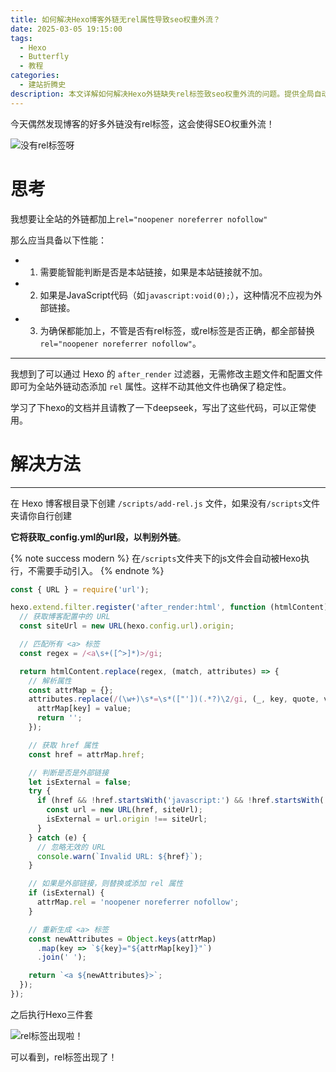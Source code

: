 ```yaml
---
title: 如何解决Hexo博客外链无rel属性导致seo权重外流？
date: 2025-03-05 19:15:00
tags:
  - Hexo
  - Butterfly
  - 教程
categories:
  - 建站折腾史
description: 本文详解如何解决Hexo外链缺失rel标签致seo权重外流的问题。提供全局自动添加rel属性的脚本方案，覆盖博客所有页面，无需修改主题和配置文件，保护你的搜索引擎排名。
---
```


今天偶然发现博客的好多外链没有rel标签，这会使得SEO权重外流！

![没有rel标签呀](\img\post\5\1norel.png)

# 思考



我想要让全站的外链都加上`rel="noopener noreferrer nofollow"`

那么应当具备以下性能：

- 1. 需要能智能判断是否是本站链接，如果是本站链接就不加。

- 2. 如果是JavaScript代码（如`javascript:void(0);`），这种情况不应视为外部链接。

- 3. 为确保都能加上，不管是否有rel标签，或rel标签是否正确，都全部替换`rel="noopener noreferrer nofollow"`。

---

我想到了可以通过 Hexo 的 `after_render` 过滤器，无需修改主题文件和配置文件即可为全站外链动态添加 `rel` 属性。这样不动其他文件也确保了稳定性。

学习了下hexo的文档并且请教了一下deepseek，写出了这些代码，可以正常使用。

# 解决方法

---

在 Hexo 博客根目录下创建 `/scripts/add-rel.js` 文件，如果没有`/scripts`文件夹请你自行创建

**它将获取_config.yml的url段，以判别外链**。



{% note success modern %}
在`/scripts`文件夹下的js文件会自动被Hexo执行，不需要手动引入。
{% endnote %}

```javascript
const { URL } = require('url');

hexo.extend.filter.register('after_render:html', function (htmlContent) {
  // 获取博客配置中的 URL
  const siteUrl = new URL(hexo.config.url).origin;

  // 匹配所有 <a> 标签
  const regex = /<a\s+([^>]*)>/gi;

  return htmlContent.replace(regex, (match, attributes) => {
    // 解析属性
    const attrMap = {};
    attributes.replace(/(\w+)\s*=\s*(["'])(.*?)\2/gi, (_, key, quote, value) => {
      attrMap[key] = value;
      return '';
    });

    // 获取 href 属性
    const href = attrMap.href;

    // 判断是否是外部链接
    let isExternal = false;
    try {
      if (href && !href.startsWith('javascript:') && !href.startsWith('#')) {
        const url = new URL(href, siteUrl);
        isExternal = url.origin !== siteUrl;
      }
    } catch (e) {
      // 忽略无效的 URL
      console.warn(`Invalid URL: ${href}`);
    }

    // 如果是外部链接，则替换或添加 rel 属性
    if (isExternal) {
      attrMap.rel = 'noopener noreferrer nofollow';
    }

    // 重新生成 <a> 标签
    const newAttributes = Object.keys(attrMap)
      .map(key => `${key}="${attrMap[key]}"`)
      .join(' ');

    return `<a ${newAttributes}>`;
  });
});
```

之后执行Hexo三件套

![rel标签出现啦！](\img\post\5\2yesrel.png)

可以看到，rel标签出现了！